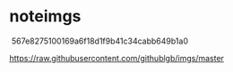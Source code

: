 # noteimgs
 567e8275100169a6f18d1f9b41c34cabb649b1a0

https://raw.githubusercontent.com/githublgb/imgs/master
